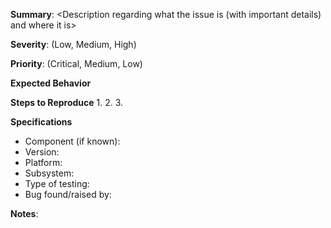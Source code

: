 **Summary**:
<Description regarding what the issue is (with important details) and where it is>

**Severity**:
(Low, Medium, High)

**Priority**:
(Critical, Medium, Low)

**Expected Behavior**


**Steps to Reproduce**
  1.
  2.
  3.


**Specifications**
  - Component (if known):
  - Version:
  - Platform:
  - Subsystem:
  - Type of testing:
  - Bug found/raised by:


**Notes**:

